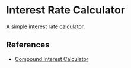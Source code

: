 # Interest Rate Calculator

A simple interest rate calculator.

## References

- [Compound Interest Calculator](https://www.calculatorsoup.com/calculators/financial/compound-interest-calculator.php)

